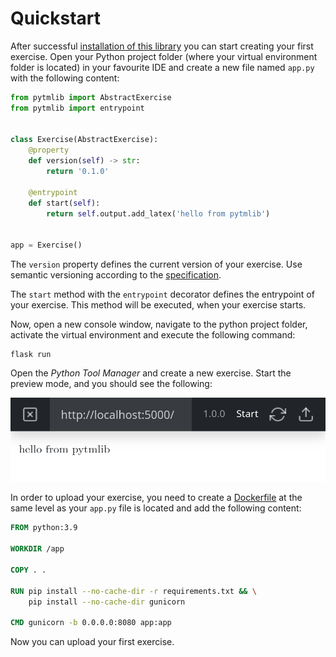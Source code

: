 # Quickstart

After successful [installation of this library](/installation) you can start creating your first exercise. Open your
Python project folder (where your virtual environment folder is located) in your
favourite IDE and create a new file named `app.py` with the following content:

```python
from pytmlib import AbstractExercise
from pytmlib import entrypoint


class Exercise(AbstractExercise):
    @property
    def version(self) -> str:
        return '0.1.0'

    @entrypoint
    def start(self):
        return self.output.add_latex('hello from pytmlib')


app = Exercise()
```

The `version` property defines the current version of your exercise. Use semantic versioning according to
the [specification](https://semver.org/spec/v2.0.0.html).

The `start` method with the `entrypoint` decorator defines the entrypoint of your exercise. This method will be
executed, when your exercise starts.

Now, open a new console window, navigate to the python project folder, activate the virtual environment and execute the
following command:

```shell
flask run
```

Open the _Python Tool Manager_ and create a new exercise. Start the preview mode, and you should see the following:

![first exercise in preview mode](./graphs/first-exercise.png)

In order to upload your exercise, you need to create a [Dockerfile](https://docs.docker.com/engine/reference/builder/)
at the same level as your `app.py` file is located and add the following content:

```dockerfile
FROM python:3.9

WORKDIR /app

COPY . .

RUN pip install --no-cache-dir -r requirements.txt && \
    pip install --no-cache-dir gunicorn
    
CMD gunicorn -b 0.0.0.0:8080 app:app
```

Now you can upload your first exercise.